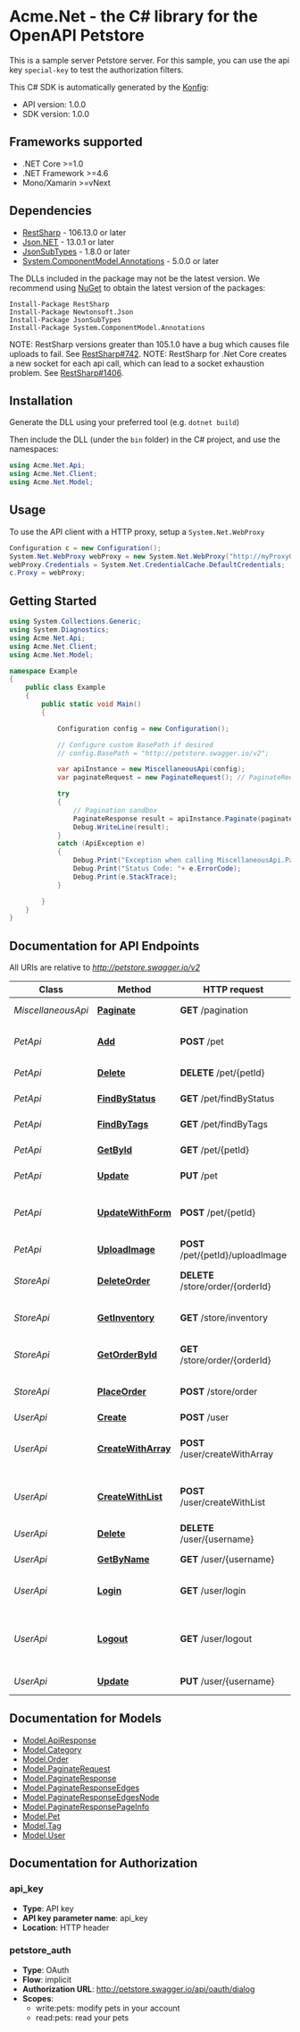 # Acme.Net - the C# library for the OpenAPI Petstore

This is a sample server Petstore server. For this sample, you can use the api key `special-key` to test the authorization filters.

This C# SDK is automatically generated by the [Konfig](https://konfigthis.com):

- API version: 1.0.0
- SDK version: 1.0.0

<a name="frameworks-supported"></a>
## Frameworks supported
- .NET Core >=1.0
- .NET Framework >=4.6
- Mono/Xamarin >=vNext

<a name="dependencies"></a>
## Dependencies

- [RestSharp](https://www.nuget.org/packages/RestSharp) - 106.13.0 or later
- [Json.NET](https://www.nuget.org/packages/Newtonsoft.Json/) - 13.0.1 or later
- [JsonSubTypes](https://www.nuget.org/packages/JsonSubTypes/) - 1.8.0 or later
- [System.ComponentModel.Annotations](https://www.nuget.org/packages/System.ComponentModel.Annotations) - 5.0.0 or later

The DLLs included in the package may not be the latest version. We recommend using [NuGet](https://docs.nuget.org/consume/installing-nuget) to obtain the latest version of the packages:
```
Install-Package RestSharp
Install-Package Newtonsoft.Json
Install-Package JsonSubTypes
Install-Package System.ComponentModel.Annotations
```

NOTE: RestSharp versions greater than 105.1.0 have a bug which causes file uploads to fail. See [RestSharp#742](https://github.com/restsharp/RestSharp/issues/742).
NOTE: RestSharp for .Net Core creates a new socket for each api call, which can lead to a socket exhaustion problem. See [RestSharp#1406](https://github.com/restsharp/RestSharp/issues/1406).

<a name="installation"></a>
## Installation
Generate the DLL using your preferred tool (e.g. `dotnet build`)

Then include the DLL (under the `bin` folder) in the C# project, and use the namespaces:
```csharp
using Acme.Net.Api;
using Acme.Net.Client;
using Acme.Net.Model;
```
<a name="usage"></a>
## Usage

To use the API client with a HTTP proxy, setup a `System.Net.WebProxy`
```csharp
Configuration c = new Configuration();
System.Net.WebProxy webProxy = new System.Net.WebProxy("http://myProxyUrl:80/");
webProxy.Credentials = System.Net.CredentialCache.DefaultCredentials;
c.Proxy = webProxy;
```

<a name="getting-started"></a>
## Getting Started

```csharp
using System.Collections.Generic;
using System.Diagnostics;
using Acme.Net.Api;
using Acme.Net.Client;
using Acme.Net.Model;

namespace Example
{
    public class Example
    {
        public static void Main()
        {

            Configuration config = new Configuration();

            // Configure custom BasePath if desired
            // config.BasePath = "http://petstore.swagger.io/v2";

            var apiInstance = new MiscellaneousApi(config);
            var paginateRequest = new PaginateRequest(); // PaginateRequest |  (optional) 

            try
            {
                // Pagination sandbox
                PaginateResponse result = apiInstance.Paginate(paginateRequest);
                Debug.WriteLine(result);
            }
            catch (ApiException e)
            {
                Debug.Print("Exception when calling MiscellaneousApi.Paginate: " + e.Message );
                Debug.Print("Status Code: "+ e.ErrorCode);
                Debug.Print(e.StackTrace);
            }

        }
    }
}
```

<a name="documentation-for-api-endpoints"></a>
## Documentation for API Endpoints

All URIs are relative to *http://petstore.swagger.io/v2*

Class | Method | HTTP request | Description
------------ | ------------- | ------------- | -------------
*MiscellaneousApi* | [**Paginate**](docs/MiscellaneousApi.md#paginate) | **GET** /pagination | Pagination sandbox
*PetApi* | [**Add**](docs/PetApi.md#add) | **POST** /pet | Add a new pet to the store
*PetApi* | [**Delete**](docs/PetApi.md#delete) | **DELETE** /pet/{petId} | Deletes a pet
*PetApi* | [**FindByStatus**](docs/PetApi.md#findbystatus) | **GET** /pet/findByStatus | Finds Pets by status
*PetApi* | [**FindByTags**](docs/PetApi.md#findbytags) | **GET** /pet/findByTags | Finds Pets by tags
*PetApi* | [**GetById**](docs/PetApi.md#getbyid) | **GET** /pet/{petId} | Find pet by ID
*PetApi* | [**Update**](docs/PetApi.md#update) | **PUT** /pet | Update an existing pet
*PetApi* | [**UpdateWithForm**](docs/PetApi.md#updatewithform) | **POST** /pet/{petId} | Updates a pet in the store with form data
*PetApi* | [**UploadImage**](docs/PetApi.md#uploadimage) | **POST** /pet/{petId}/uploadImage | uploads an image
*StoreApi* | [**DeleteOrder**](docs/StoreApi.md#deleteorder) | **DELETE** /store/order/{orderId} | Delete purchase order by ID
*StoreApi* | [**GetInventory**](docs/StoreApi.md#getinventory) | **GET** /store/inventory | Returns pet inventories by status
*StoreApi* | [**GetOrderById**](docs/StoreApi.md#getorderbyid) | **GET** /store/order/{orderId} | Find purchase order by ID
*StoreApi* | [**PlaceOrder**](docs/StoreApi.md#placeorder) | **POST** /store/order | Place an order for a pet
*UserApi* | [**Create**](docs/UserApi.md#create) | **POST** /user | Create user
*UserApi* | [**CreateWithArray**](docs/UserApi.md#createwitharray) | **POST** /user/createWithArray | Creates list of users with given input array
*UserApi* | [**CreateWithList**](docs/UserApi.md#createwithlist) | **POST** /user/createWithList | Creates list of users with given input array
*UserApi* | [**Delete**](docs/UserApi.md#delete) | **DELETE** /user/{username} | Delete user
*UserApi* | [**GetByName**](docs/UserApi.md#getbyname) | **GET** /user/{username} | Get user by user name
*UserApi* | [**Login**](docs/UserApi.md#login) | **GET** /user/login | Logs user into the system
*UserApi* | [**Logout**](docs/UserApi.md#logout) | **GET** /user/logout | Logs out current logged in user session
*UserApi* | [**Update**](docs/UserApi.md#update) | **PUT** /user/{username} | Updated user


<a name="documentation-for-models"></a>
## Documentation for Models

 - [Model.ApiResponse](docs/ApiResponse.md)
 - [Model.Category](docs/Category.md)
 - [Model.Order](docs/Order.md)
 - [Model.PaginateRequest](docs/PaginateRequest.md)
 - [Model.PaginateResponse](docs/PaginateResponse.md)
 - [Model.PaginateResponseEdges](docs/PaginateResponseEdges.md)
 - [Model.PaginateResponseEdgesNode](docs/PaginateResponseEdgesNode.md)
 - [Model.PaginateResponsePageInfo](docs/PaginateResponsePageInfo.md)
 - [Model.Pet](docs/Pet.md)
 - [Model.Tag](docs/Tag.md)
 - [Model.User](docs/User.md)


<a name="documentation-for-authorization"></a>
## Documentation for Authorization

<a name="api_key"></a>
### api_key

- **Type**: API key
- **API key parameter name**: api_key
- **Location**: HTTP header

<a name="petstore_auth"></a>
### petstore_auth

- **Type**: OAuth
- **Flow**: implicit
- **Authorization URL**: http://petstore.swagger.io/api/oauth/dialog
- **Scopes**: 
  - write:pets: modify pets in your account
  - read:pets: read your pets

